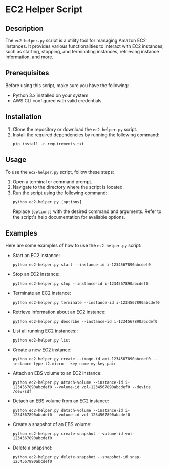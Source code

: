 # EC2 Helper Script

## Description
The `ec2-helper.py` script is a utility tool for managing Amazon EC2 instances. It provides various functionalities to interact with EC2 instances, such as starting, stopping, and terminating instances, retrieving instance information, and more.

## Prerequisites
Before using this script, make sure you have the following:
- Python 3.x installed on your system
- AWS CLI configured with valid credentials

## Installation
1. Clone the repository or download the `ec2-helper.py` script.
2. Install the required dependencies by running the following command:
    ```
    pip install -r requirements.txt
    ```

## Usage
To use the `ec2-helper.py` script, follow these steps:
1. Open a terminal or command prompt.
2. Navigate to the directory where the script is located.
3. Run the script using the following command:
    ```
    python ec2-helper.py [options]
    ```
    Replace `[options]` with the desired command and arguments. Refer to the script's help documentation for available options.

## Examples
Here are some examples of how to use the `ec2-helper.py` script:

- Start an EC2 instance:
    ```
    python ec2-helper.py start --instance-id i-1234567890abcdef0
    ```

- Stop an EC2 instance::
    ```
    python ec2-helper.py stop --instance-id i-1234567890abcdef0
    ```

- Terminate an EC2 instance:
    ```
    python ec2-helper.py terminate --instance-id i-1234567890abcdef0
    ```

- Retrieve information about an EC2 instance:
    ```
    python ec2-helper.py describe --instance-id i-1234567890abcdef0
    ```

- List all running EC2 instances::
    ```
    python ec2-helper.py list
    ```

- Create a new EC2 instance:
    ```
    python ec2-helper.py create --image-id ami-1234567890abcdef0 --instance-type t2.micro --key-name my-key-pair
    ```

- Attach an EBS volume to an EC2 instance:
    ```
    python ec2-helper.py attach-volume --instance-id i-1234567890abcdef0 --volume-id vol-1234567890abcdef0 --device /dev/sdf
    ```

- Detach an EBS volume from an EC2 instance:

    ```
    python ec2-helper.py detach-volume --instance-id i-1234567890abcdef0 --volume-id vol-1234567890abcdef0
    ```

- Create a snapshot of an EBS volume:
    ```
    python ec2-helper.py create-snapshot --volume-id vol-1234567890abcdef0
    ```

- Delete a snapshot:

    ```
    python ec2-helper.py delete-snapshot --snapshot-id snap-1234567890abcdef0
    ```
